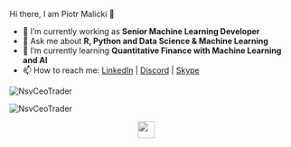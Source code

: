 <!--
Here are some ideas to get you started:

- 🔭 I’m currently working on ...
- 🌱 I’m currently learning ...
- 👯 I’m looking to collaborate on ...
- 🤔 I’m looking for help with ...
- 💬 Ask me about ...
- 📫 How to reach me: ...
- 😄 Pronouns: ...
- ⚡ Fun fact: ...
-->

<hi align="center">Hi there, I am Piotr Malicki 👋</h1>

- 🔭 I’m currently working as <strong> Senior Machine Learning Developer </strong> 
- 💬 Ask me about <strong>R, Python and Data Science & Machine Learning </strong>
- 🌱 I’m currently learning <strong> Quantitative Finance with Machine Learning and AI </strong>
- 📫 How to reach me: <a href="https://www.linkedin.com/in/m-piotr" target="_blank">LinkedIn</a> | <a href="https://discord.gg/NMNb2KZN" target="_blank">Discord</a> | <a href="https://join.skype.com/invite/j0uGSpPtx7De" target="_blank">Skype</a>

<p>
  <img src="https://github-readme-stats.vercel.app/api?username=NsvCeoTrader&show_icons=true" alt="NsvCeoTrader">
</p>
 
<p><img align="center" src="https://github-readme-stats.vercel.app/api/top-langs?username=NsvCeoTrader&show_icons=true&locale=en&layout=compact" alt="NsvCeoTrader" /></p>


<p align ="center">
  <a href="https://nsvdeveloper.netlify.app" target="_blank"><img src="https://cdn.jsdelivr.net/npm/simple-icons@3.0.1/icons/linkedin.svg" style="background-color:white;" height="30"      width="30"></a>
  &nbsp;&nbsp;&nbsp;&nbsp;
</p>
